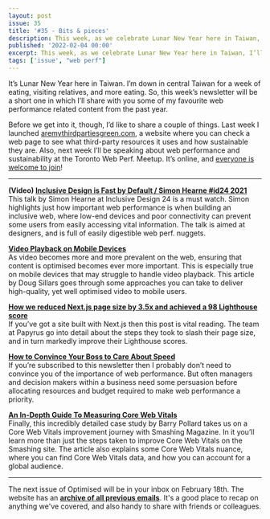 ```yaml
---
layout: post
issue: 35
title: '#35 - Bits & pieces'
description: This week, as we celebrate Lunar New Year here in Taiwan, I’ll be sharing some of my favourite web perf. articles and videos from the past year.
published: '2022-02-04 00:00'
excerpt: This week, as we celebrate Lunar New Year here in Taiwan, I’ll be sharing some of my favourite web perf. articles and videos from the past year.
tags: ['issue', "web perf"]
---
```

<!-- # #35 - Bits & pieces -->

It’s Lunar New Year here in Taiwan. I’m down in central Taiwan for a week of eating, visiting relatives, and more eating. So, this week’s newsletter will be a short one in which I’ll share with you some of my favourite web performance related content from the past year.

Before we get into it, though, I’d like to share a couple of things. Last week I launched [aremythirdpartiesgreen.com](https://aremythirdpartiesgreen.com?utm_source=optimised), a website where you can check a web page to see what third-party resources it uses and how sustainable they are. Also, next week I’ll be speaking about web performance and sustainability at the Toronto Web Perf. Meetup. It’s online, and [everyone is welcome to join](https://www.meetup.com/Toronto-Web-Performance-Group/events/283332963/)!

***

**(Video) [Inclusive Design is Fast by Default / Simon Hearne #id24 2021](https://www.youtube.com/watch?v=MiXy2x6flww)**  
This talk by Simon Hearne at Inclusive Design 24 is a must watch. Simon highlights just how important web performance is when building an inclusive web, where low-end devices and poor connectivity can prevent some users from easily accessing vital information. The talk is aimed at designers, and is full of easily digestible web perf. nuggets.

**[Video Playback on Mobile Devices](https://dougsillars.com/2020/03/03/video-playback-on-mobile-devices/)**  
As video becomes more and more prevalent on the web, ensuring that content is optimised becomes ever more important. This is especially true on mobile devices that may struggle to handle video playback. This article by Doug Sillars goes through some approaches you can take to deliver high-quality, yet well optimised video to mobile users.

**[How we reduced Next.js page size by 3.5x and achieved a 98 Lighthouse score](https://papyrus.so/@PapyrusBlog/posts/how-we-reduced-next.js-page-size-by-3.5x-and-achieved-a-98-lighthouse-score)**  
If you’ve got a site built with Next.js then this post is vital reading. The team at Papyrus go into detail about the steps they took to slash their page size, and in turn markedly improve their Lighthouse scores.

**[How to Convince Your Boss to Care About Speed](https://calibreapp.com/blog/convince-your-boss-about-performance)**  
If you’re subscribed to this newsletter then I probably don’t need to convince you of the importance of web performance. But often managers and decision makers within a business need some persuasion before allocating resources and budget required to make web performance a priority.

**[An In-Depth Guide To Measuring Core Web Vitals](https://www.smashingmagazine.com/2021/04/complete-guide-measure-core-web-vitals/)**  
Finally, this incredibly detailed case study by Barry Pollard takes us on a Core Web Vitals improvement journey with Smashing Magazine. In it you’ll learn more than just the steps taken to improve Core Web Vitals on the Smashing site. The article also explains some Core Web Vitals nuance, where you can find Core Web Vitals data, and how you can account for a global audience.

***

The next issue of Optimised will be in your inbox on February 18th. The website has an **[archive of all previous emails](https://optimised.email/)**. It's a good place to recap on anything we've covered, and also handy to share with friends or colleagues.